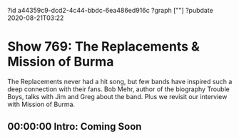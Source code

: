 ?id a44359c9-dcd2-4c44-bbdc-6ea486ed916c
?graph [""]
?pubdate 2020-08-21T03:22
# Show 769: The Replacements & Mission of Burma

The Replacements never had a hit song, but few bands have inspired such a deep connection with their fans. Bob Mehr, author of the biography Trouble Boys, talks with Jim and Greg about the band. Plus we revisit our interview with Mission of Burma.


## 00:00:00 Intro: Coming Soon

